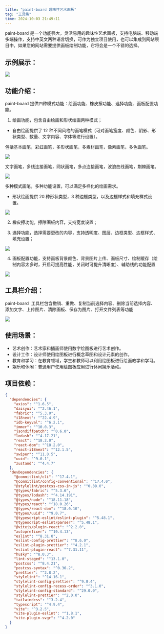 ```yaml
---
title: "paint-board 趣味性艺术画板"
tag: "工具集"
time: 2024-10-03 21:49:11
---
```


paint-board 是一个功能强大，灵活易用的趣味性艺术画板，支持电脑端、移动端多端操作，支持中英文两种语言切换，可作为独立项目使用，也可以集成到网站项目中，如果您的网站需要提供画板绘制功能，它将会是一个不错的选择。

## 示例展示：

<img src="../imgs/85/01.gif" />

## 功能介绍：

paint-board 提供四种模式功能：绘画功能、橡皮擦功能、选择功能、画板配置功能。

1. 绘画功能，包含自由绘画和形状绘画两种模式；

- 自由绘画提供了 12 种不同风格的画笔模式（可对画笔宽度、颜色、阴影、形状类型、数量、文字内容、字体等进行设置）。

包括基本画笔，彩虹画笔，多形状画笔，多素材画笔，像素画笔，多色画笔。

<img src="../imgs/85/01.webp" />

文字画笔，多线连接画笔，网状画笔，多点连接画笔，波浪曲线画笔，荆棘画笔。

<img src="../imgs/85/02.webp" />

多种模式画笔，多种功能设置，可以满足多样化的绘画需求。

- 形状绘画提供 20 种形状类型，3 种边框类型，以及边框样式和填充样式设置。

<img src="../imgs/85/03.webp" />

2. 橡皮擦功能，擦除画板内容，支持宽度设置；

3. 选择功能，选择需要更改的内容，支持透明度、图层、边框类型、边框样式、填充设置；

<img src="../imgs/85/04.webp" />

4. 画板配置功能，支持画板背景颜色、背景图片上传、画板尺寸、绘制缓存（绘制内容太多时，开启可提高性能，关闭时可提升清晰度）、辅助线的功能配置

<img src="../imgs/85/05.webp" />

## 工具栏介绍：

paint-board  工具栏包含撤销、重做、复制当前选择内容、删除当前选择内容、添加文字、上传图片、清除画板、保存为图片、打开文件列表等功能

<img src="../imgs/85/06.webp" />

## 使用场景：

- 艺术创作：艺术家和插画师使用数字绘图板进行艺术创作。
- 设计工作：设计师使用绘图板进行概念草图和设计元素的创作。
- 教育和学习：在教育领域，学生和教师可以利用绘图板进行绘画教学和学习。
- 娱乐和休闲：普通用户使用绘图板应用进行休闲娱乐活动。

## 项目依赖：

```json
{
  "dependencies": {
    "axios": "^1.6.5",
    "daisyui": "^2.46.1",
    "fabric": "^5.3.0",
    "i18next": "^22.4.9",
    "idb-keyval": "^6.2.1",
    "immer": "^10.0.3",
    "jsondiffpatch": "^0.6.0",
    "lodash": "^4.17.21",
    "react": "^18.2.0",
    "react-dom": "^18.2.0",
    "react-i18next": "^12.1.5",
    "swiper": "^11.0.5",
    "uuid": "^9.0.1",
    "zustand": "^4.4.7"
  },
  "devDependencies": {
    "@commitlint/cli": "^17.4.1",
    "@commitlint/config-conventional": "^17.4.0",
    "@stylelint/postcss-css-in-js": "^0.38.0",
    "@types/fabric": "^5.3.6",
    "@types/lodash": "^4.14.191",
    "@types/node": "^18.11.18",
    "@types/react": "^18.0.26",
    "@types/react-dom": "^18.0.10",
    "@types/uuid": "^9.0.7",
    "@typescript-eslint/eslint-plugin": "^5.48.1",
    "@typescript-eslint/parser": "^5.48.1",
    "@vitejs/plugin-react": "^2.2.0",
    "autoprefixer": "^10.4.13",
    "eslint": "^8.31.0",
    "eslint-config-prettier": "^8.6.0",
    "eslint-plugin-prettier": "^4.2.1",
    "eslint-plugin-react": "^7.31.11",
    "husky": "^8.0.3",
    "lint-staged": "^13.1.0",
    "postcss": "^8.4.21",
    "postcss-syntax": "^0.36.2",
    "prettier": "^2.8.2",
    "stylelint": "^14.16.1",
    "stylelint-config-prettier": "^9.0.4",
    "stylelint-config-recess-order": "^3.1.0",
    "stylelint-config-standard": "^29.0.0",
    "stylelint-prettier": "^2.0.0",
    "tailwindcss": "^3.2.4",
    "typescript": "^4.9.4",
    "vite": "^3.2.5",
    "vite-plugin-eslint": "^1.8.1",
    "vite-plugin-svgr": "^4.2.0"
  }
}
```
